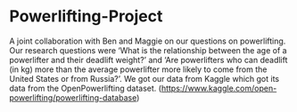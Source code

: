 # Powerlifting-Project
A joint collaboration with Ben and Maggie on our questions on powerlifting. Our research questions were ‘What is the relationship between the age of a powerlifter and their deadlift weight?’ and ‘Are powerlifters who can deadlift (in kg) more than the average powerlifter more likely to come from the United States or from Russia?’. We got our data from Kaggle which got its data from the OpenPowerlifting dataset. (https://www.kaggle.com/open-powerlifting/powerlifting-database)
